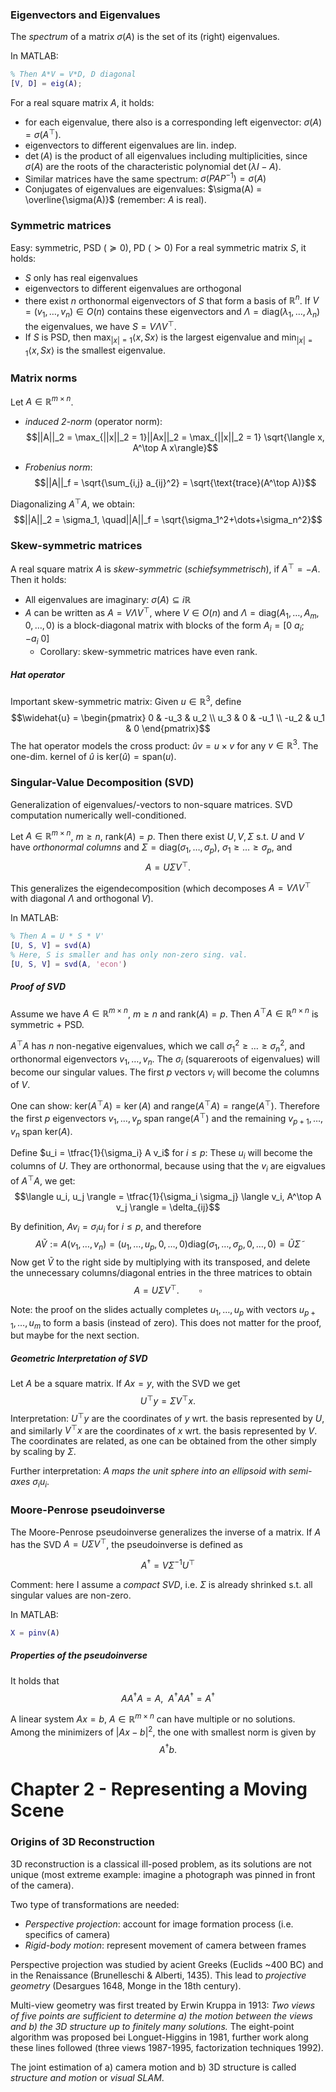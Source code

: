 ### Eigenvectors and Eigenvalues
The *spectrum* of a matrix $\sigma(A)$ is the set of its (right) eigenvalues.

In MATLAB:
```MATLAB
% Then A*V = V*D, D diagonal
[V, D] = eig(A);
```
For a real square matrix $A$, it holds:
* for each eigenvalue, there also is a corresponding left eigenvector: $\sigma(A) = \sigma(A^\top)$.
* eigenvectors to different eigenvalues are lin. indep.
* $\det(A)$ is the product of all eigenvalues including multiplicities, since $\sigma(A)$ are the roots of the characteristic polynomial $\det(\lambda I - A)$.
* Similar matrices have the same spectrum: $\sigma(PAP^{-1}) = \sigma(A)$
* Conjugates of eigenvalues are eigenvalues: $\sigma(A) = \overline{\sigma(A)}$ (remember: $A$ is real).

### Symmetric matrices
Easy: symmetric, PSD ($\succeq 0$), PD ($\succ 0$)
For a real symmetric matrix $S$, it holds:
* $S$ only has real eigenvalues
* eigenvectors to different eigenvalues are orthogonal
* there exist $n$ orthonormal eigenvectors of $S$ that form a basis of $\mathbb{R}^n$. If $V = (v_1, \dots, v_n) \in O(n)$ contains these eigenvectors and $\Lambda = \text{diag}(\lambda_1, \dots, \lambda_n)$ the eigenvalues, we have $S = V \Lambda V^\top$.
* If $S$ is PSD, then $\max_{|x|=1}\langle x, Sx \rangle$ is the largest eigenvalue and $\min_{|x|=1}\langle x, Sx \rangle$ is the smallest eigenvalue.


### Matrix norms
Let $A \in \mathbb{R}^{m \times n}$.
* *induced 2-norm* (operator norm):
$$||A||_2 = \max_{||x||_2 = 1}||Ax||_2 = \max_{||x||_2 = 1} \sqrt{\langle x, A^\top A x\rangle}$$

* *Frobenius norm*:
$$||A||_f = \sqrt{\sum_{i,j} a_{ij}^2} = \sqrt{\text{trace}(A^\top A)}$$

Diagonalizing $A^\top A$, we obtain:
$$||A||_2 = \sigma_1, \quad||A||_f = \sqrt{\sigma_1^2+\dots+\sigma_n^2}$$

### Skew-symmetric matrices
A real square matrix $A$ is *skew-symmetric* (*schiefsymmetrisch*), if $A^\top = -A$. Then it holds:
* All eigenvalues are imaginary: $\sigma(A) \subseteq i\mathbb{R}$
* $A$ can be written as $A = V \Lambda V^\top$, where $V \in O(n)$ and $\Lambda = \text{diag}(A_1,\dots,A_m,0,\dots,0)$ is a  block-diagonal matrix with blocks of the form $A_i = [0 ~ a_i; -a_i~ 0]$
	* Corollary: skew-symmetric matrices have even rank.

##### Hat operator
Important skew-symmetric matrix: Given $u \in \mathbb{R}^3$, define
$$\widehat{u} = \begin{pmatrix}
0 & -u_3 & u_2 \\ u_3 & 0 & -u_1 \\ -u_2 & u_1 & 0
 \end{pmatrix}$$
The hat operator models the cross product: $\widehat{u}v = u \times v$ for any $v \in \mathbb{R}^3$. The one-dim. kernel of $\widehat{u}$ is $\text{ker}(\widehat{u}) = \text{span}(u)$.

### Singular-Value Decomposition (SVD)
Generalization of eigenvalues/-vectors to non-square matrices. SVD computation numerically well-conditioned.

Let $A \in \mathbb{R}^{m \times n}$, $m \geq n$, $\text{rank}(A) = p$. Then there exist $U, V, \Sigma$ s.t. $U$ and $V$ have *orthonormal columns* and $\Sigma = \text{diag}(\sigma_1, \dots, \sigma_p)$, $\sigma_1 \geq \dots \geq \sigma_p$, and
$$A = U \Sigma V^\top.$$

This generalizes the eigendecomposition (which decomposes $A = V \Lambda V^\top$ with diagonal $\Lambda$ and orthogonal $V$).

In MATLAB:
```MATLAB
% Then A = U * S * V'
[U, S, V] = svd(A)
% Here, S is smaller and has only non-zero sing. val.
[U, S, V] = svd(A, 'econ')
```

##### Proof of SVD
Assume we have $A \in \mathbb{R}^{m \times n}$, $m \geq n$ and $\text{rank}(A) = p$. Then $A^\top A \in \mathbb{R}^{n \times n}$ is symmetric + PSD.

$A^\top A$ has $n$ non-negative eigenvalues, which we call $\sigma_1^2 \geq \dots \geq \sigma_n^2$, and orthonormal eigenvectors $v_1, \dots, v_n$. The $\sigma_i$ (squareroots of eigenvalues) will become our singular values. The first $p$ vectors $v_i$ will become the columns of $V$.

One can show: $\text{ker}(A^\top A) = \ker(A)$ and $\text{range}(A^\top A) = \text{range}(A^\top)$. Therefore the first $p$ eigenvectors $v_1, \dots, v_p$ span $\text{range}(A^\top)$ and the remaining $v_{p+1}, \dots, v_n$ span $\text{ker}(A)$.

Define $u_i = \tfrac{1}{\sigma_i} A v_i$ for $i \leq p$: These $u_i$ will become the columns of $U$. They are orthonormal, because using that the $v_i$ are eigvalues of $A^\top A$, we get:
$$\langle u_i, u_j \rangle = \tfrac{1}{\sigma_i \sigma_j} \langle v_i, A^\top A v_j \rangle = \delta_{ij}$$

By definition, $A v_i = \sigma_i u_i$ for $i \leq p$, and therefore $$A \tilde{V} := A (v_1, \dots, v_n) = (u_1, \dots, u_p, 0, \dots, 0) \text{diag}(\sigma_1, \dots, \sigma_p, 0, \dots, 0) = \tilde{U} \tilde{\Sigma}$$
Now get $\tilde{V}$ to the right side by multiplying with its transposed, and delete the unnecessary columns/diagonal entries in the three matrices to obtain
$$A = U \Sigma V^\top. \qquad \square$$

Note: the proof on the slides actually completes $u_1, \dots, u_p$ with vectors $u_{p+1}, \dots, u_m$ to form a basis (instead of zero). This does not matter for the proof, but maybe for the next section.

##### Geometric Interpretation of SVD
Let $A$ be a square matrix. If $Ax = y$, with the SVD we get
$$U^\top y = \Sigma V^\top x.$$
Interpretation: $U^\top y$ are the coordinates of $y$ wrt. the basis represented by $U$, and similarly $V^\top x$ are the coordinates of $x$ wrt. the basis represented by $V$. The coordinates are related, as one can be obtained from the other simply by scaling by $\Sigma$.

Further interpretation: *$A$ maps the unit sphere into an ellipsoid with semi-axes $\sigma_i u_i$*.

### Moore-Penrose pseudoinverse
The Moore-Penrose pseudoinverse generalizes the inverse of a matrix. If $A$ has the SVD $A = U \Sigma V^\top$, the pseudoinverse is defined as

$$A^\dagger = V \Sigma^{-1} U^\top $$

Comment: here I assume a *compact SVD*, i.e. $\Sigma$ is already shrinked s.t. all singular values are non-zero.

In MATLAB:

```MATLAB
X = pinv(A)
```

##### Properties of the pseudoinverse
It holds that
$$A A^\dagger A = A, ~~A^\dagger A A^\dagger = A^\dagger$$

A linear system $Ax = b$, $A \in \mathbb{R}^{m \times n}$ can have multiple or no solutions. Among the minimizers of $|Ax - b|^2$, the one with smallest norm is given by
$$A^\dagger b.$$

# Chapter 2 - Representing a Moving Scene

### Origins of 3D Reconstruction
3D reconstruction is a classical ill-posed problem, as its solutions are not unique (most extreme example: imagine a photograph was pinned in front of the camera).

Two type of transformations are needed:
* *Perspective projection*: account for image formation process (i.e. specifics of camera)
* *Rigid-body motion*: represent movement of camera between frames

Perspective projection was studied by acient Greeks (Euclids ~400 BC) and in the Renaissance (Brunelleschi & Alberti, 1435). This lead to *projective geometry* (Desargues 1648, Monge in the 18th century).

Multi-view geometry was first treated by Erwin Kruppa in 1913: *Two views of five points are sufficient to determine a) the motion between the views and b) the 3D structure up to finitely many solutions.* The eight-point algorithm was proposed bei Longuet-Higgins in 1981, further work along these lines followed (three views 1987-1995, factorization techniques 1992).

The joint estimation of a) camera motion and b) 3D structure is called *structure and motion* or *visual SLAM*.